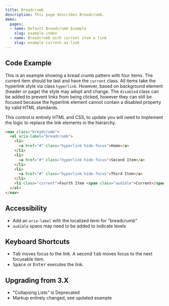 ```yaml
---
title: Breadcrumb
description: This page describes Breadcrumb.
demo:
  pages:
  - name: Default Breadcrumb Example
    slug: example-index
  - name: Breadcrumb with current item a link
    slug: example-current-as-link
---
```


## Code Example

This is an example showing a bread crumb pattern with four items. The current item should be last and have the `current` class. All items take the hyperlink style via class `hyperlink`. However, based on background element (header or page) the style may adopt and change. The `disabled` class can be added to prevent links from being clicked, however they can still be focused because the hyperlink element cannot contain a disabled property by valid HTML standards.

This control is entirely HTML and CSS, to update you will need to implement the logic to replace the link elements in the hierarchy.

```html
<nav class="breadcrumb">
  <ol aria-label="breadcrumb">
    <li>
      <a href="#" class="hyperlink hide-focus">Home</a>
    </li>
    <li>
      <a href="#" class="hyperlink hide-focus">Second Item</a>
    </li>
    <li>
      <a href="#" class="hyperlink hide-focus">Third Item</a>
    </li>
    <li class="current">Fourth Item <span class="audible">Current</span></li>
  </ol>
</nav>
```

## Accessibility

- Add an `aria-label` with the localized term for "breadcrumb"
- `audible` spans may need to be added to indicate levels

## Keyboard Shortcuts

- <kbd>Tab</kbd> moves focus to the link. A second <kbd>tab</kbd> moves focus to the next focusable item.
- <kbd>Space</kbd> or <kbd>Enter</kbd> executes the link.

## Upgrading from 3.X

- "Collapsing Lists" is Deprecated
- Markup entirely changed, see updated example
